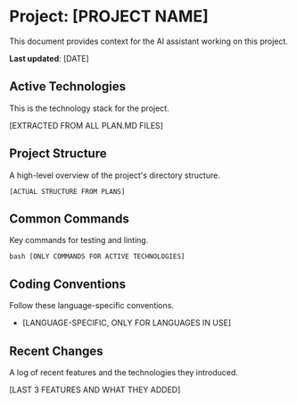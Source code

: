 # Project: [PROJECT NAME]

This document provides context for the AI assistant working on this project.

**Last updated**: [DATE]

## Active Technologies

This is the technology stack for the project.

[EXTRACTED FROM ALL PLAN.MD FILES]

## Project Structure

A high-level overview of the project's directory structure.

`
[ACTUAL STRUCTURE FROM PLANS]
`

## Common Commands

Key commands for testing and linting.

`bash
[ONLY COMMANDS FOR ACTIVE TECHNOLOGIES]
`

## Coding Conventions

Follow these language-specific conventions.

- [LANGUAGE-SPECIFIC, ONLY FOR LANGUAGES IN USE]

## Recent Changes

A log of recent features and the technologies they introduced.

[LAST 3 FEATURES AND WHAT THEY ADDED]
